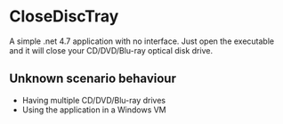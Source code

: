 # CloseDiscTray

A simple .net 4.7 application with no interface. Just open the executable and it will close your CD/DVD/Blu-ray optical disk drive.

## Unknown scenario behaviour 
* Having multiple CD/DVD/Blu-ray drives
* Using the application in a Windows VM
